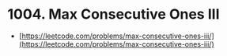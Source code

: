 # 1004. Max Consecutive Ones III

- [https://leetcode.com/problems/max-consecutive-ones-iii/](https://leetcode.com/problems/max-consecutive-ones-iii/)
